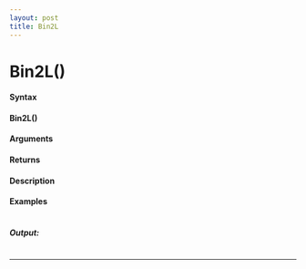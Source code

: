 ```yaml
---
layout: post
title: Bin2L
---
```


# Bin2L()


#### Syntax

#### Bin2L()

#### Arguments

#### Returns

#### Description

#### Examples

```

```

##### Output:

```

```

---